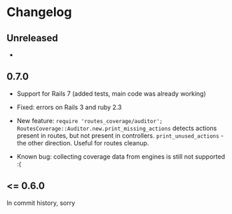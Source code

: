# Changelog

## Unreleased

-

## 0.7.0

- Support for Rails 7 (added tests, main code was already working)
- Fixed: errors on Rails 3 and ruby 2.3
- New feature: `require 'routes_coverage/auditor'; RoutesCoverage::Auditor.new.print_missing_actions` detects actions present in routes, but not present in controllers.
  `print_unused_actions` - the other direction. Useful for routes cleanup.

- Known bug: collecting coverage data from engines is still not supported :(

## <= 0.6.0

In commit history, sorry